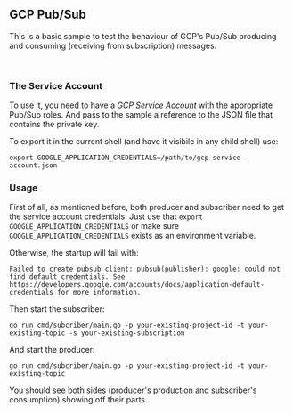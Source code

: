 ## GCP Pub/Sub

This is a basic sample to test the behaviour of GCP's Pub/Sub producing and consuming (receiving from subscription) messages.

<br/>

### The Service Account

To use it, you need to have a _GCP Service Account_ with the appropriate Pub/Sub roles.
And pass to the sample a reference to the JSON file that contains the private key.

To export it in the current shell (and have it visibile in any child shell) use:
```shell
export GOOGLE_APPLICATION_CREDENTIALS=/path/to/gcp-service-account.json
```

### Usage

First of all, as mentioned before, both producer and subscriber need to get the service account credentials.
Just use that `export GOOGLE_APPLICATION_CREDENTIALS` or make sure `GOOGLE_APPLICATION_CREDENTIALS` exists as an environment variable.

Otherwise, the startup will fail with:
```
Failed to create pubsub client: pubsub(publisher): google: could not find default credentials. See https://developers.google.com/accounts/docs/application-default-credentials for more information.
```


Then start the subscriber:
```shell
go run cmd/subcriber/main.go -p your-existing-project-id -t your-existing-topic -s your-existing-subscription
```

And start the producer:
```shell
go run cmd/subcriber/main.go -p your-existing-project-id -t your-existing-topic
```

You should see both sides (producer's production and subscriber's consumption) showing off their parts.

<br/>
